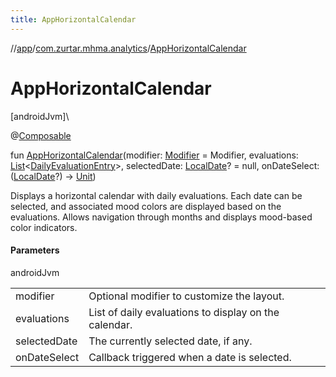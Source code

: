 ```yaml
---
title: AppHorizontalCalendar
---
```

//[app](../../index.html)/[com.zurtar.mhma.analytics](index.html)/[AppHorizontalCalendar](-app-horizontal-calendar.html)



# AppHorizontalCalendar



[androidJvm]\




@[Composable](https://developer.android.com/reference/kotlin/androidx/compose/runtime/Composable.html)



fun [AppHorizontalCalendar](-app-horizontal-calendar.html)(modifier: [Modifier](https://developer.android.com/reference/kotlin/androidx/compose/ui/Modifier.html) = Modifier, evaluations: [List](https://kotlinlang.org/api/core/kotlin-stdlib/kotlin.collections/-list/index.html)&lt;[DailyEvaluationEntry](../com.zurtar.mhma.data/-daily-evaluation-entry/index.html)&gt;, selectedDate: [LocalDate](https://developer.android.com/reference/kotlin/java/time/LocalDate.html)? = null, onDateSelect: ([LocalDate](https://developer.android.com/reference/kotlin/java/time/LocalDate.html)?) -&gt; [Unit](https://kotlinlang.org/api/core/kotlin-stdlib/kotlin/-unit/index.html))



Displays a horizontal calendar with daily evaluations. Each date can be selected, and associated mood colors are displayed based on the evaluations. Allows navigation through months and displays mood-based color indicators.



#### Parameters


androidJvm

| | |
|---|---|
| modifier | Optional modifier to customize the layout. |
| evaluations | List of daily evaluations to display on the calendar. |
| selectedDate | The currently selected date, if any. |
| onDateSelect | Callback triggered when a date is selected. |



